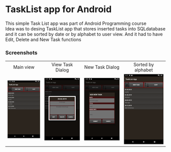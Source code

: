 # TaskList app for Android

This simple Task List app was part of Android Programming course\
Idea was to desing TaskList app that stores inserted tasks into SQLdatabase\
and it can be sorted by date or by alphabet to user view. And it had to have Edit, Delete and New Task functions

### Screenshots  

<table>
  <tr align="center">
    <td>Main view</td>
    <td>View Task Dialog</td>
    <td>New Task Dialog</td>
    <td>Sorted by alphabet</td>
  </tr>
  <tr>
    <td><img src="Screenshots/mainView.png"></td>
    <td><img src="Screenshots/viewTask.png"></td>
    <td><img src="Screenshots/newTask.png"></td>
    <td><img src="Screenshots/byAlphabet.png"></td>
  </tr>
</table>
  
